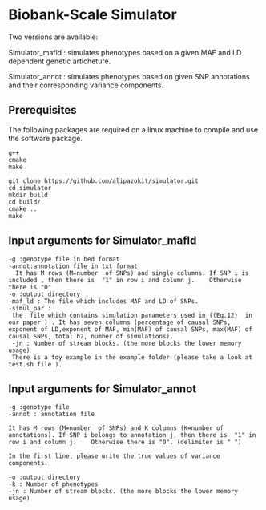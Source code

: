 # Biobank-Scale Simulator
Two versions are available:

Simulator_mafld : simulates phenotypes based on a given MAF and LD dependent genetic articheture.

Simulator_annot : simulates phenotypes based on given SNP annotations and their corresponding variance components. 


## Prerequisites
The following packages are required on a linux machine to compile and use the software package.
```
g++
cmake
make
```


```
git clone https://github.com/alipazokit/simulator.git
cd simulator
mkdir build
cd build/
cmake ..
make

```

## Input arguments for  Simulator_mafld 
```
-g :genotype file in bed format
-annot:annotation file in txt format 
  It has M rows (M=number  of SNPs) and single columns. If SNP i is included , then there is  "1" in row i and column j.    Otherwise there is "0"
-o :output directory 
-maf_ld : The file which includes MAF and LD of SNPs. 
-simul_par :
 the  file which contains simulation parameters used in ((Eq.12)  in our paper ) . It has seven columns (percentage of causal SNPs, exponent of LD,exponent of MAF, min(MAF) of causal SNPs, max(MAF) of causal SNPs, total h2, number of simulations).
 -jn : Number of stream blocks. (the more blocks the lower memory usage)
 There is a toy example in the example folder (please take a look at test.sh file ).
 ```
 
## Input arguments for  Simulator_annot
```
-g :genotype file
-annot : annotation file
 
It has M rows (M=number  of SNPs) and K columns (K=number of annotations). If SNP i belongs to annotation j, then there is  "1" in row i and column j.    Otherwise there is "0". (delimiter is " ")

In the first line, please write the true values of variance components.

-o :output directory 
-k : Number of phenotypes
-jn : Number of stream blocks. (the more blocks the lower memory usage)
 
 ```
 
